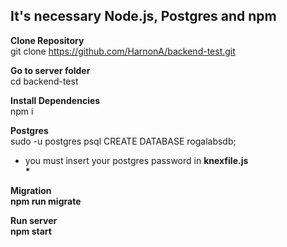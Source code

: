 <h2>It's necessary Node.js, Postgres and npm</h2>

<b> Clone Repository </b></br>
git clone https://github.com/HarnonA/backend-test.git

<b> Go to server folder </b></br>
cd backend-test

<b> Install Dependencies </b></br>
npm i

<b> Postgres </b></br>
sudo -u postgres psql
CREATE DATABASE rogalabsdb;
* you must insert your postgres password in <b>knexfile.js</br> *

<b> Migration </b></br>
npm run migrate

<b> Run server </b></br>
npm start




